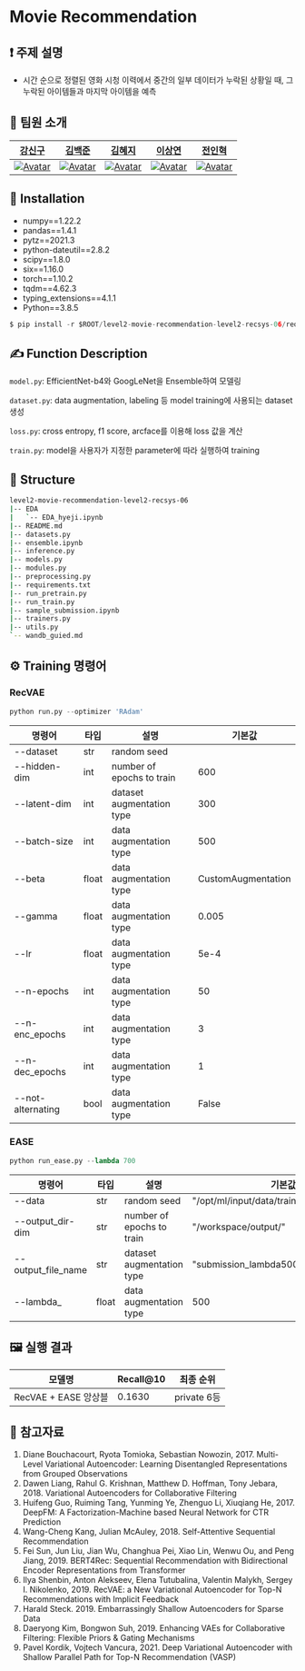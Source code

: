 # Movie Recommendation

## ❗ 주제 설명

- 시간 순으로 정렬된 영화 시청 이력에서 중간의 일부 데이터가 누락된 상황일 때, 그 누락된 아이템들과 마지막 아이템을 예측



## 👋 팀원 소개

|[강신구](https://github.com/Kang-singu)|[김백준](https://github.com/middle-100)|[김혜지](https://github.com/h-y-e-j-i)|[이상연](https://github.com/qwedsazxc456)|[전인혁](https://github.com/inhyeokJeon)|
| :-------------------------------------------------------------------------------------------------------: | :-------------------------------------------------------------------------------------------------------------------------------------------------------: | :-----------------------------------------------------------------------------------------------------: | :---------------------------------------------------------------------------------------------------------------------------------------------------: | :----------------------------------------------------------------------------------------------------------------------------------------------------: |
|  [![Avatar](https://user-images.githubusercontent.com/92902312/163906431-df327c34-1518-41ee-9bd7-2a525750be94.png)](https://github.com/Kang-singu) |  [![Avatar](https://user-images.githubusercontent.com/58590260/163910764-69f88ef5-5d66-4cec-ab17-a53b12463c7d.jpg)](https://github.com/middle-100) | [![Avatar](https://user-images.githubusercontent.com/58590260/163910721-c067c68a-9612-4e70-a464-a4bb84eea97e.jpg)](https://github.com/h-y-e-j-i) | [![Avatar](https://user-images.githubusercontent.com/92902312/163906431-df327c34-1518-41ee-9bd7-2a525750be94.png)](https://github.com/qwedsazxc456) | [![Avatar](https://user-images.githubusercontent.com/92902312/163906431-df327c34-1518-41ee-9bd7-2a525750be94.png)](https://github.com/inhyeokJeon) |



## 🔨 Installation

- numpy==1.22.2
- pandas==1.4.1
- pytz==2021.3
- python-dateutil==2.8.2
- scipy==1.8.0
- six==1.16.0
- torch==1.10.2
- tqdm==4.62.3
- typing_extensions==4.1.1
- Python==3.8.5

```python
$ pip install -r $ROOT/level2-movie-recommendation-level2-recsys-06/requirements.txt
```


## ✍ Function Description

`model.py`: EfficientNet-b4와  GoogLeNet을 Ensemble하여 모델링

`dataset.py`: data augmentation, labeling 등 model training에 사용되는 dataset 생성

`loss.py`: cross entropy, f1 score, arcface를 이용해 loss 값을 계산

`train.py`: model을 사용자가 지정한 parameter에 따라 실행하여 training


## 🏢 Structure

```bash
level2-movie-recommendation-level2-recsys-06
|-- EDA
|   `-- EDA_hyeji.ipynb
|-- README.md
|-- datasets.py
|-- ensemble.ipynb
|-- inference.py
|-- models.py
|-- modules.py
|-- preprocessing.py
|-- requirements.txt
|-- run_pretrain.py
|-- run_train.py
|-- sample_submission.ipynb
|-- trainers.py
|-- utils.py
`-- wandb_guied.md
```


## ⚙️ Training 명령어
### RecVAE
```python
python run.py --optimizer 'RAdam'
```
|명령어|타입|설명|기본값|
|------|---|---|---|
|--dataset|str|random seed||
|--hidden-dim|int|number of epochs to train|600|
|--latent-dim|int|dataset augmentation type|300|
|--batch-size|int|data augmentation type|500|
|--beta|float|data augmentation type|CustomAugmentation|
|--gamma|float|data augmentation type|0.005|
|--lr|float|data augmentation type|5e-4|
|--n-epochs|int|data augmentation type|50|
|--n-enc_epochs|int|data augmentation type|3|
|--n-dec_epochs|int|data augmentation type|1|
|--not-alternating|bool|data augmentation type|False|

### EASE
```python
python run_ease.py --lambda 700
```
|명령어|타입|설명|기본값|
|------|---|---|---|
|--data|str|random seed|"/opt/ml/input/data/train/train_ratings.csv"|
|--output_dir-dim|str|number of epochs to train|"/workspace/output/"|
|--output_file_name|str|dataset augmentation type|"submission_lambda500_top50.csv"|
|--lambda_|float|data augmentation type|500|

## 🖼️ 실행 결과

| 모델명 | Recall@10 | 최종 순위 |
| --- | --- | --- |
| RecVAE + EASE 앙상블 | 0.1630 | private 6등 |


## 📜 참고자료
1. Diane Bouchacourt, Ryota Tomioka, Sebastian Nowozin, 2017. Multi-Level Variational Autoencoder: Learning Disentangled Representations from Grouped Observations
2. Dawen Liang, Rahul G. Krishnan, Matthew D. Hoffman, Tony Jebara, 2018. Variational Autoencoders for Collaborative Filtering
3. Huifeng Guo, Ruiming Tang, Yunming Ye, Zhenguo Li, Xiuqiang He, 2017. DeepFM: A Factorization-Machine based Neural Network for CTR Prediction
4. Wang-Cheng Kang, Julian McAuley, 2018. Self-Attentive Sequential Recommendation
5. Fei Sun, Jun Liu, Jian Wu, Changhua Pei, Xiao Lin, Wenwu Ou, and Peng Jiang, 2019. BERT4Rec: Sequential Recommendation with Bidirectional Encoder Representations from Transformer
6. Ilya Shenbin, Anton Alekseev, Elena Tutubalina, Valentin Malykh, Sergey I. Nikolenko, 2019. RecVAE: a New Variational Autoencoder for Top-N Recommendations with Implicit Feedback
7. Harald Steck. 2019. Embarrassingly Shallow Autoencoders for Sparse Data
8. Daeryong Kim, Bongwon Suh, 2019. Enhancing VAEs for Collaborative Filtering: Flexible Priors & Gating Mechanisms
9. Pavel Kordik, Vojtech Vancura, 2021. Deep Variational Autoencoder with Shallow Parallel Path for Top-N Recommendation (VASP)

